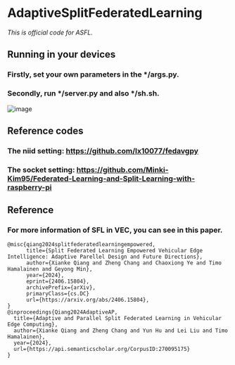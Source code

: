 # AdaptiveSplitFederatedLearning
*This is official code for ASFL.*
## Running in your devices
### Firstly, set your own parameters in the */args.py.
### Secondly, run */server.py and also */sh.sh.
![image](https://github.com/XiankeQiang/AdaptiveSplitFederatedLearning/assets/171569751/62c73876-da82-4f18-97b1-60e5660a2672)

## Reference codes
### The niid setting: https://github.com/lx10077/fedavgpy
### The socket setting: https://github.com/Minki-Kim95/Federated-Learning-and-Split-Learning-with-raspberry-pi

## Reference
### For more information of SFL in VEC, you can see in this paper. 
```
@misc{qiang2024splitfederatedlearningempowered,
      title={Split Federated Learning Empowered Vehicular Edge Intelligence: Adaptive Parellel Design and Future Directions}, 
      author={Xianke Qiang and Zheng Chang and Chaoxiong Ye and Timo Hamalainen and Geyong Min},
      year={2024},
      eprint={2406.15804},
      archivePrefix={arXiv},
      primaryClass={cs.DC}
      url={https://arxiv.org/abs/2406.15804}, 
}
@inproceedings{Qiang2024AdaptiveAP,
  title={Adaptive and Parallel Split Federated Learning in Vehicular Edge Computing},
  author={Xianke Qiang and Zheng Chang and Yun Hu and Lei Liu and Timo Hamalainen},
  year={2024},
  url={https://api.semanticscholar.org/CorpusID:270095175}
}
```
